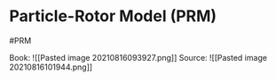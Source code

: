 # Particle-Rotor Model (PRM)

#PRM

Book: ![[Pasted image 20210816093927.png]]
Source: ![[Pasted image 20210816101944.png]]